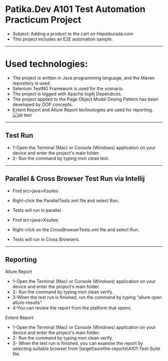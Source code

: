 # Patika.Dev A101 Test Automation Practicum Project

- Subject: Adding a product to the cart on Hepsiburada.com 
- This project includes an E2E automation sample.

---------------------------------------------------------------- -----------------------------

# Used technologies:
- The project is written in Java programming language, and the Maven repository is used.
- Selenium TestNG Framework is used for the scenario.
- The project is logged with Apache log4j Dependices.
- The project applied to the Page Object Model Desing Pattern has been developed by OOP concepts.
- Extent Report and Allure Report technologies are used for reporting.
![alt text](https://static.wixstatic.com/media/850ae7_ce0ada348c5446629cbf47af4911ca20~mv2.png/v1/fill/w_740,h_555,al_c,q_90,usm_0.66_1.00_0.01,enc_auto/850ae7_ce0ada348c5446629cbf47af4911ca20~mv2.png)
---------------------------------------------------------------- ------------------------------
## Test Run
- 1-Open the Terminal (Mac) or Console (Windows) application on your device and enter the project's main folder. 
- 2- Run the command by typing mvn clean test.
---------------------------------------------------------------- --------------------------------
## Parallel & Cross Browser Test Run via Intellij
- Find src>java>Xsuites
- Right-click the ParallelTests.xml file and select Run.
- Tests will run in parallel.

- Find src>java>Xsuites
- Right-click on the CrossBrowserTests.xml file and select Run.
- Tests will run in Cross Browsers.

---------------------------------------------------------------- -----------------------------------------------
## Reporting
Allure Report
- 1-Open the Terminal (Mac) or Console (Windows) application on your device and enter the project's main folder.
- 2- Run the command by typing mvn clean verify.
- 3-When the test run is finished, run the command by typing "allure open allure-results"
- 4-You can review the report from the platform that opens.

Extent Report 
- 1-Open the Terminal (Mac) or Console (Windows) application on your device and enter the project's main folder. 
- 2- Run the command by typing mvn clean verify.
- 3- When the test run is finished, you can examine the report by selecting suitable browser from \target\surefire-reports\A101-Test-Suite file.